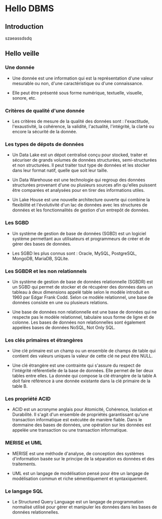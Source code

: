 # Hello DBMS

## Introduction

szaeassdsdq

## Hello veille

### Une donnée

- Une donnée est une information qui est la représentation d'une valeur mesurable ou non, d'une caractéristique ou d'une connaissance.

- Elle peut être présenté sous forme numérique, textuelle, visuelle, sonore, etc.

### Critères de qualité d'une donnée

- Les critères de mesure de la qualité des données sont : l'exactitude, l'exaustivité, la cohérence, la validité, l'actualité, l'intégrité, la clarté ou encore la sécurité de la donnée.

### Les types de dépots de données

- Un Data Lake est un dépot centralisé conçu pour stocked, traiter et sécuriser de grands volumes de données structurées, semi-structurées et non structurées. Il peut traiter tout type de données et les stocker dans leur format natif, quelle que soit leur taille.

- Un Data Warehouse est une technologie qui regroup des données structurées provenant d'une ou plusieurs sources afin qu'elles puissent être comparées et analysées pour en tirer des informations utiles.

- Un Lake House est une nouvelle architecture ouverte qui combine la flexibilité et l'évolutivité d'un lac de données avec les structures de données et les fonctionnalités de gestion d'un entrepôt de données.

### Les SGBD

- Un système de gestion de base de données (SGBD) est un logiciel système permettant aux utilisateurs et programmeurs de créer et de gérer des bases de données.

- Les SGBD les plus connus sont : Oracle, MySQL, PostgreSQL, MongoDB, MariaDB, SQLite.

### Les SGBDR et les non relationnels

- Un système de gestion de base de données relationnelle (SGBDR) est un SGBD qui permet de stocker et de récupérer des données dans un tableau à deux dimensions appelé table selon le modèle introduit en 1960 par Edgar Frank Codd. Selon ce modèle relationnel, une base de données consiste en une ou plusieurs relations.

- Une base de données non relationnelle est une base de données qui ne respecte pas le modèle relationnel, tabulaire sous forme de ligne et de colonne. Les bases de données non relationnelles sont également appelées bases de données NoSQL, Not Only SQL.

### Les clés primaires et étrangères

- Une clé primaire est un champ ou un ensemble de champs de table qui contient des valeurs uniques la valeur de cette clé ne peut être NULL.

- Une clé étrangère est une contrainte qui s'assure du respect de l'intégrité référentielle de la base de données. Elle permet de lier deux tables entre elles. La donnée qui compose la clé étrangère de la table A doit faire référence à une donnée existante dans la clé primaire de la table B.

### Les propriété ACID

- ACID est un acronyme anglais pour Atomicité, Cohérence, Isolation et Durabilité. Il s'agit d'un ensemble de propriétés garantissant qu'une transaction informatique est exécutée de manière fiable. Dans le dommaine des bases de données, une opération sur les données est appelée une transaction ou une transaction informatique.

### MERISE et UML

- MERISE est une méthode d'analyse, de conception des systèmes d'information basée sur le principe de la séparation es données et des traitements.

- UML est un langage de modélisation pensé pour être un langage de modélisation commun et riche sémentiquement et syntaxiquement.

### Le langage SQL

- Le Structured Query Language est un langage de programmation normalisé utilisé pour gérer et manipuler les données dans les bases de données relationnelles.
